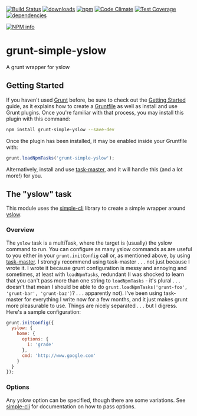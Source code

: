 [![Build Status](https://travis-ci.org/tandrewnichols/grunt-simple-yslow.png)](https://travis-ci.org/tandrewnichols/grunt-simple-yslow) [![downloads](http://img.shields.io/npm/dm/grunt-simple-yslow.svg)](https://npmjs.org/package/grunt-simple-yslow) [![npm](http://img.shields.io/npm/v/grunt-simple-yslow.svg)](https://npmjs.org/package/grunt-simple-yslow) [![Code Climate](https://codeclimate.com/github/tandrewnichols/grunt-simple-yslow/badges/gpa.svg)](https://codeclimate.com/github/tandrewnichols/grunt-simple-yslow) [![Test Coverage](https://codeclimate.com/github/tandrewnichols/grunt-simple-yslow/badges/coverage.svg)](https://codeclimate.com/github/tandrewnichols/grunt-simple-yslow) [![dependencies](https://david-dm.org/tandrewnichols/grunt-simple-yslow.png)](https://david-dm.org/tandrewnichols/grunt-simple-yslow)

[![NPM info](https://nodei.co/npm/grunt-simple-yslow.png?downloads=true)](https://nodei.co/npm/grunt-simple-yslow.png?downloads=true)

# grunt-simple-yslow

A grunt wrapper for yslow

## Getting Started

If you haven't used [Grunt](http://gruntjs.com/) before, be sure to check out the [Getting Started](http://gruntjs.com/getting-started) guide, as it explains how to create a [Gruntfile](http://gruntjs.com/sample-gruntfile) as well as install and use Grunt plugins. Once you're familiar with that process, you may install this plugin with this command:

```bash
npm install grunt-simple-yslow --save-dev
```

Once the plugin has been installed, it may be enabled inside your Gruntfile with:

```javascript
grunt.loadNpmTasks('grunt-simple-yslow');
```

Alternatively, install and use [task-master](https://github.com/tandrewnichols/task-master), and it will handle this (and a lot more!) for you.

## The "yslow" task

This module uses the [simple-cli](https://github.com/tandrewnichols/simple-cli) library to create a simple wrapper around [yslow](https://github.com/gotwarlost/yslow).

### Overview

The `yslow` task is a multiTask, where the target is (usually) the yslow command to run. You can configure as many yslow commands as are useful to you either in your `grunt.initConfig` call or, as mentioned above, by using [task-master](https://github.com/tandrewnichols/task-master). I strongly recommend using task-master . . . not just because I wrote it. I wrote it because grunt configuration is messy and annoying and sometimes, at least with `loadNpmTasks`, redundant (I was shocked to learn that you can't pass more than one string to `loadNpmTasks` - it's plural . . . doesn't that mean I should be able to do `grunt.loadNpmTasks('grunt-foo', 'grunt-bar', 'grunt-baz')`? . . . apparently not). I've been using task-master for everything I write now for a few months, and it just makes grunt more pleasurable to use. Things are nicely separated . . . but I digress. Here's a sample configuration:

```javascript
grunt.initConfig({
  yslow: {
    home: {
      options: {
        i: 'grade'
      },
      cmd: 'http://www.google.com'
    }
  }
});
```

### Options

Any yslow option can be specified, though there are some variations. See [simple-cli](https://github.com/tandrewnichols/simple-cli) for documentation on how to pass options.
